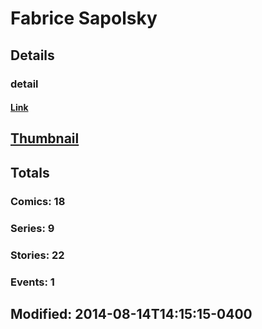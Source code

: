 # Fabrice  Sapolsky 
## Details
### detail
#### [Link](http://marvel.com/comics/creators/8487/fabrice_sapolsky?utm_campaign=apiRef&utm_source=225578a89fc76f3d20fbffda5d17a88d)
## [Thumbnail](http://i.annihil.us/u/prod/marvel/i/mg/9/10/4bad769d90b00.jpg)
## Totals
### Comics: 18
### Series: 9
### Stories: 22
### Events: 1
## Modified: 2014-08-14T14:15:15-0400